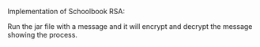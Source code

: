 Implementation of Schoolbook RSA:

Run the jar file with a message and it will encrypt and decrypt the message showing the process.

